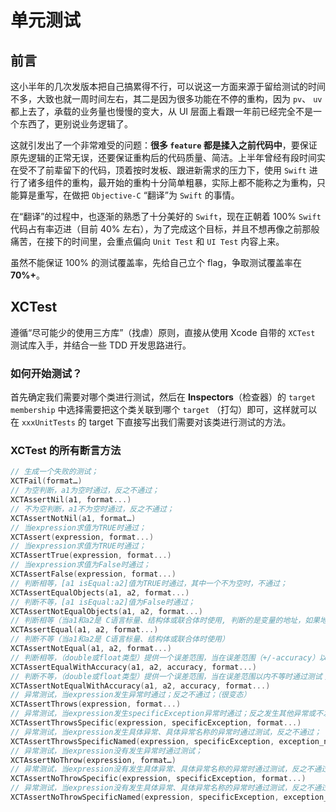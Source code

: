 # 单元测试
## 前言
这小半年的几次发版本把自己搞累得不行，可以说这一方面来源于留给测试的时间不多，大致也就一周时间左右，其二是因为很多功能在不停的重构，因为 `pv`、 `uv` 都上去了，承载的业务量也慢慢的变大，从 UI 层面上看跟一年前已经完全不是一个东西了，更别说业务逻辑了。

这就引发出了一个非常难受的问题：**很多 `feature` 都是揉入之前代码中**，要保证原先逻辑的正常无误，还要保证重构后的代码质量、简洁。上半年曾经有段时间实在受不了前辈留下的代码，顶着按时发板、跟进新需求的压力下，使用 `Swift` 进行了诸多组件的重构，最开始的重构十分简单粗暴，实际上都不能称之为重构，只能算是重写，在做把 `Objective-C` “翻译”为 `Swift` 的事情。

在“翻译”的过程中，也逐渐的熟悉了十分美好的 `Swift`，现在正朝着 100% `Swift` 代码占有率迈进（目前 40% 左右），为了完成这个目标，并且不想再像之前那般痛苦，在接下的时间里，会重点偏向 `Unit Test` 和 `UI Test` 内容上来。

虽然不能保证 100% 的测试覆盖率，先给自己立个 flag，争取测试覆盖率在 **70%+**。

## XCTest
遵循“尽可能少的使用三方库”（找虐）原则，直接从使用 Xcode 自带的 `XCTest` 测试库入手，并结合一些 TDD 开发思路进行。

### 如何开始测试？ 
首先确定我们需要对哪个类进行测试，然后在 **Inspectors**（检查器）的 `target membership` 中选择需要把这个类关联到哪个 `target` （打勾）即可，这样就可以在 `xxxUnitTests` 的 target 下直接写出我们需要对该类进行测试的方法。

### XCTest 的所有断言方法
```Swift
// 生成一个失败的测试；
XCTFail(format…) 
// 为空判断，a1为空时通过，反之不通过；
XCTAssertNil(a1, format...)
// 不为空判断，a1不为空时通过，反之不通过；
XCTAssertNotNil(a1, format…)
// 当expression求值为TRUE时通过；
XCTAssert(expression, format...)
// 当expression求值为TRUE时通过；
XCTAssertTrue(expression, format...)
// 当expression求值为False时通过；
XCTAssertFalse(expression, format...)
// 判断相等，[a1 isEqual:a2]值为TRUE时通过，其中一个不为空时，不通过；
XCTAssertEqualObjects(a1, a2, format...)
// 判断不等，[a1 isEqual:a2]值为False时通过；
XCTAssertNotEqualObjects(a1, a2, format...)
// 判断相等（当a1和a2是 C语言标量、结构体或联合体时使用, 判断的是变量的地址，如果地址相同则返回TRUE，否则返回NO）
XCTAssertEqual(a1, a2, format...)
// 判断不等（当a1和a2是 C语言标量、结构体或联合体时使用）
XCTAssertNotEqual(a1, a2, format...)
// 判断相等，（double或float类型）提供一个误差范围，当在误差范围（+/-accuracy）以内相等时通过测试；
XCTAssertEqualWithAccuracy(a1, a2, accuracy, format...)
// 判断不等，（double或float类型）提供一个误差范围，当在误差范围以内不等时通过测试；
XCTAssertNotEqualWithAccuracy(a1, a2, accuracy, format...)
// 异常测试，当expression发生异常时通过；反之不通过；（很变态） 
XCTAssertThrows(expression, format...)
// 异常测试，当expression发生specificException异常时通过；反之发生其他异常或不发生异常均不通过；
XCTAssertThrowsSpecific(expression, specificException, format...) 
// 异常测试，当expression发生具体异常、具体异常名称的异常时通过测试，反之不通过；
XCTAssertThrowsSpecificNamed(expression, specificException, exception_name, format...)
// 异常测试，当expression没有发生异常时通过测试；
XCTAssertNoThrow(expression, format…)
// 异常测试，当expression没有发生具体异常、具体异常名称的异常时通过测试，反之不通过；
XCTAssertNoThrowSpecific(expression, specificException, format...)
// 异常测试，当expression没有发生具体异常、具体异常名称的异常时通过测试，反之不通过
XCTAssertNoThrowSpecificNamed(expression, specificException, exception_name, format...)
```